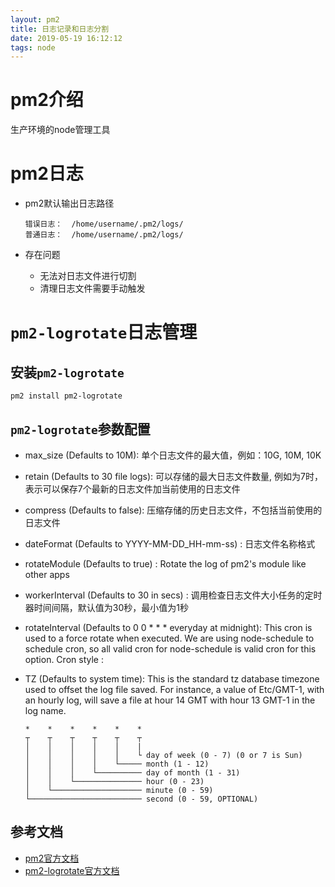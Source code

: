 ```yaml
---
layout: pm2
title: 日志记录和日志分割
date: 2019-05-19 16:12:12
tags: node
---
```


# pm2介绍

生产环境的node管理工具

# pm2日志

+ pm2默认输出日志路径

    ```
    错误日志：  /home/username/.pm2/logs/
    普通日志：  /home/username/.pm2/logs/
    ```
+ 存在问题

    + 无法对日志文件进行切割
    + 清理日志文件需要手动触发

# `pm2-logrotate`日志管理

## 安装`pm2-logrotate`

`pm2 install pm2-logrotate`

## `pm2-logrotate`参数配置

+ max_size (Defaults to 10M): 单个日志文件的最大值，例如：10G, 10M, 10K
+ retain (Defaults to 30 file logs): 可以存储的最大日志文件数量, 例如为7时，表示可以保存7个最新的日志文件加当前使用的日志文件
+ compress (Defaults to false): 压缩存储的历史日志文件，不包括当前使用的日志文件
+ dateFormat (Defaults to YYYY-MM-DD_HH-mm-ss) : 日志文件名称格式
+ rotateModule (Defaults to true) : Rotate the log of pm2's module like other apps
+ workerInterval (Defaults to 30 in secs) : 调用检查日志文件大小任务的定时器时间间隔，默认值为30秒，最小值为1秒
+ rotateInterval (Defaults to 0 0 * * * everyday at midnight): This cron is used to a force rotate when executed. We are using node-schedule to schedule cron, so all valid cron for node-schedule is valid cron for this option. Cron style :
+ TZ (Defaults to system time): This is the standard tz database timezone used to offset the log file saved. For instance, a value of Etc/GMT-1, with an hourly log, will save a file at hour 14 GMT with hour 13 GMT-1 in the log name.

    ```
    *    *    *    *    *    *
    ┬    ┬    ┬    ┬    ┬    ┬
    │    │    │    │    │    |
    │    │    │    │    │    └ day of week (0 - 7) (0 or 7 is Sun)
    │    │    │    │    └───── month (1 - 12)
    │    │    │    └────────── day of month (1 - 31)
    │    │    └─────────────── hour (0 - 23)
    │    └──────────────────── minute (0 - 59)
    └───────────────────────── second (0 - 59, OPTIONAL)
    ```

## 参考文档

+ [pm2官方文档](http://pm2.keymetrics.io/)
+ [pm2-logrotate官方文档](https://github.com/keymetrics/pm2-logrotate)